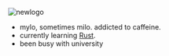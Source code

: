 ![newlogo](https://user-images.githubusercontent.com/48256865/193396320-ca0025d2-0113-43b1-9a64-d4da6aeb965b.png)

- mylo, sometimes milo. addicted to caffeine. 
- currently learning [Rust](https://www.rust-lang.org/). 
- been busy with university


<!---
Milopadma/Milopadma is a ✨ special ✨ repository because its `README.md` (this file) appears on your GitHub profile.
You can click the Preview link to take a look at your changes.
--->

